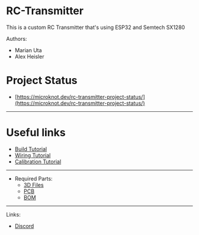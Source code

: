 # RC-Transmitter
This is a custom RC Transmitter that's using ESP32 and Semtech SX1280

Authors:
- Marian Uta
- Alex Heisler

# Project Status
- [https://microknot.dev/rc-transmitter-project-status/](https://microknot.dev/rc-transmitter-project-status/)

---

# Useful links
- [Build Tutorial](https://microknot.dev/rc-transmitter-build-tutorial-esp32-sx1280/)
- [Wiring Tutorial](https://microknot.dev/rc-transmitter-wiring-tutorial-esp32-sx1280/)
- [Calibration Tutorial](https://microknot.dev/rc-transmitter-calibration-tutorial/)

---

- Required Parts:
  - [3D Files](https://docs.google.com/spreadsheets/d/1K6EamDLu7aNF5GFfuzi9vV8SCz_6HzOA_h1CgVDcLqo/edit?usp=sharing)
  - [PCB](https://docs.google.com/spreadsheets/d/1bTyJoKmJrHec9gnfRhsfcdIJgJ4cUt9kbDGZgcYngUU/edit?usp=sharing)
  - [BOM](https://docs.google.com/spreadsheets/d/1osKjM83mz0m_O5QN-AISYl1IssTSeUwu/edit?usp=sharing&ouid=117182597298978401444&rtpof=true&sd=true)

---
Links:
- [Discord](https://discord.gg/eHyz2aJ6)
